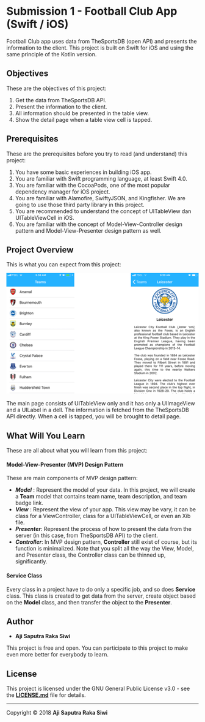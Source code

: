 # **Submission 1 - Football Club App (Swift / iOS)**

Football Club app uses data from TheSportsDB (open API) and presents the information to the client. This project is built on Swift for iOS and using the same principle of the Kotlin version. 

## **Objectives**
These are the objectives of this project:
1. Get the data from TheSportsDB API.
2. Present the information to the client.
3. All information should be presented in the table view.
4. Show the detail page when a table view cell is tapped.

## **Prerequisites**
These are the prerequisites before you try to read (and understand) this project:
1. You have some basic experiences in building iOS app.
2. You are familiar with Swift programming language, at least Swift 4.0. 
3. You are familiar with the CocoaPods, one of the most popular dependency manager for iOS project.
4. You are familiar with Alamofire, SwiftyJSON, and Kingfisher. We are going to use those third party library in this project.
4. You are recommended to understand the concept of UITableView dan UITableViewCell in iOS.
5. You are familiar with the concept of Model-View-Controller design pattern and Model-View-Presenter design pattern as well.

## **Project Overview**
This is what you can expect from this project:

![Screenshot from Submission 1][1]

The main page consists of UITableView only and it has only a UIImageView and a UILabel in a dell. The information is fetched from the TheSportsDB API directly. When a cell is tapped, you will be brought to detail page.

## **What Will You Learn**
These are all about what you will learn from this project:
#### **Model-View-Presenter (MVP) Design Pattern**
These are main components of MVP design pattern: 
- **_Model_** : Represent the model of your data. In this project, we will create a **Team** model that contains team name, team description, and team badge link.
- **_View_** : Represent the view of your app. This view may be vary, it can be class for a ViewController, class for a UITableViewCell, or even an Xib file.
- **_Presenter_**: Represent the process of how to present the data from the server (in this case, from TheSportsDB API) to the client.
- **_Controller_**: In MVP design pattern, **Controller** still exist of course, but its function is minimalized. Note that you split all the way the View, Model, and Presenter class, the Controller class can be thinned up, significantly.

#### **Service Class**
Every class in a project have to do only a specific job, and so does **Service** class. This class is created to get data from the server, create object based on the **Model** class, and then transfer the object to the **Presenter**.

## **Author**

* **Aji Saputra Raka Siwi**

This project is free and open. You can participate to this project to make even more better for everybody to learn.

## **License**
This project is licensed under the GNU General Public License v3.0 - see the [**LICENSE.md**][2] file for details.

---- 


Copyright © 2018 **Aji Saputra Raka Siwi**

[1]:	https://github.com/Ajisaputrars/Submission-1-Football-Club-App-Swift-iOS/blob/master/Screenshot/IMG3.png
[2]:	https://github.com/Ajisaputrars/Submission-1-Football-Club-App-Swift-iOS/blob/master/LICENSE
